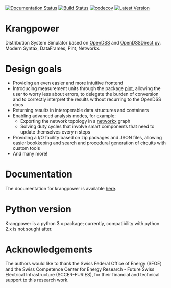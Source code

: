 [![Documentation Status](https://readthedocs.org/projects/krangpower/badge/?version=master)](https://krangpower.readthedocs.io/en/master/?badge=master)
[![Build Status](https://travis-ci.org/supsi-dacd-isaac/krangpower.svg?branch=master)](https://travis-ci.org/supsi-dacd-isaac/krangpower)
[![codecov](https://codecov.io/gh/supsi-dacd-isaac/krangpower/branch/master/graph/badge.svg)](https://codecov.io/gh/supsi-dacd-isaac/krangpower)
[![Latest Version](https://img.shields.io/pypi/v/krangpower.svg)](https://pypi.python.org/pypi/krangpower/)

# Krangpower
Distribution System Simulator based on [OpenDSS](https://sourceforge.net/projects/electricdss/) and [OpenDSSDirect.py](https://nrel.github.io/OpenDSSDirect.py/index.html). Modern Syntax, DataFrames, Pint, Networkx.

# Design goals
* Providing an even easier and more intuitive frontend
* Introducing measurement units through the package [pint](http://pint.readthedocs.io/en/latest/), allowing the user to worry less about errors, to delegate the burden of conversion and to correctly interpret the results without recurring to the OpenDSS docs
* Returning results in interoperable data structures and containers
* Enabling advanced analysis modes, for example:
    * Exporting the network topology in a [networkx](https://networkx.github.io/) graph
    * Solving duty cycles that involve smart components that need to update themselves every n steps
* Providing a I/O facility based on zip packages and JSON files, allowing easier bookkeping and search and procedural generation of circuits with custom tools
* And many more!

# Documentation
The documentation for krangpower is available [here](https://krangpower.readthedocs.io).

# Python version
Krangpower is a python 3.x package; currently, compatibility with python 2.x is not sought after.

# Acknowledgements
The authors would like to thank the Swiss Federal Office of Energy (SFOE) and the Swiss Competence Center for Energy Research - Future Swiss Electrical Infrastructure (SCCER-FURIES), for their financial and technical support to this research work.

